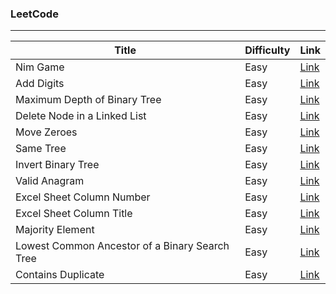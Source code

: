 ### LeetCode
***

|Title|Difficulty|Link|
|-----|----------|----|
|Nim Game|Easy|[Link](https://github.com/PatrickLin1993/LeetCode/tree/master/Nim-Game)|
|Add Digits|Easy|[Link](https://github.com/PatrickLin1993/LeetCode/tree/master/Add%20Digits)|
|Maximum Depth of Binary Tree|Easy|[Link](https://github.com/PatrickLin1993/LeetCode/tree/master/Maximum%20Depth%20of%20Binary%20Tree)|
|Delete Node in a Linked List|Easy|[Link](https://github.com/PatrickLin1993/LeetCode/tree/master/Delete%20Node%20in%20a%20Linked%20List)|
|Move Zeroes|Easy|[Link](https://github.com/PatrickLin1993/LeetCode/tree/master/Move%20Zeroes)|
|Same Tree|Easy|[Link](https://github.com/PatrickLin1993/LeetCode/tree/master/Same%20Tree)|
|Invert Binary Tree|Easy|[Link](https://github.com/PatrickLin1993/LeetCode/tree/master/Invert%20Binary%20Tree)|
|Valid Anagram|Easy|[Link](https://github.com/PatrickLin1993/LeetCode/tree/master/Valid%20Anagram)|
|Excel Sheet Column Number|Easy|[Link](https://github.com/PatrickLin1993/LeetCode/tree/master/Excel%20Sheet%20Column%20Number)|
|Excel Sheet Column Title|Easy|[Link](https://github.com/PatrickLin1993/LeetCode/tree/master/Excel%20Sheet%20Column%20Title)|
|Majority Element|Easy|[Link](https://github.com/PatrickLin1993/LeetCode/tree/master/Majority%20Element)|
|Lowest Common Ancestor of a Binary Search Tree|Easy|[Link](https://github.com/PatrickLin1993/LeetCode/tree/master/Lowest%20Common%20Ancestor%20of%20a%20Binary%20Search%20Tree)|
|Contains Duplicate|Easy|[Link](https://github.com/PatrickLin1993/LeetCode/tree/master/Contains%20Duplicate)|
